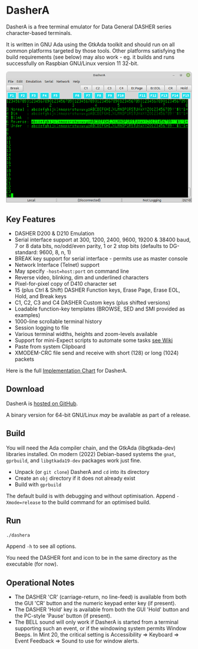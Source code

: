 # DasherA
DasherA is a free terminal emulator for Data General DASHER series character-based terminals.

It is written in GNU Ada using the GtkAda toolkit and should run on all common platforms targeted by those tools.  Other platforms satisfying the build requirements (see below) may also work - eg. it builds and runs successfully on Raspbian GNU/Linux version 11 32-bit.

![Screenshot](./Screenshots/DasherA-20220305.png)



## Key Features

* DASHER D200 & D210 Emulation
* Serial interface support at 300, 1200, 2400, 9600, 19200 & 38400 baud, 7 or 8 data bits,
no/odd/even parity, 1 or 2 stop bits (defaults to DG-standard: 9600, 8, n, 1)
* BREAK key support for serial interface - permits use as master console
* Network Interface (Telnet) support
* May specify ```-host=host:port``` on command line
* Reverse video, blinking, dim and underlined characters
* Pixel-for-pixel copy of D410 character set
* 15 (plus Ctrl & Shift) DASHER Function keys, Erase Page, Erase EOL, Hold, and Break keys
* C1, C2, C3 and C4 DASHER Custom keys (plus shifted versions)
* Loadable function-key templates (BROWSE, SED and SMI provided as examples)
* 1000-line scrollable terminal history
* Session logging to file
* Various terminal widths, heights and zoom-levels available
* Support for mini-Expect scripts to automate some tasks [see Wiki](https://github.com/SMerrony/DasherG/wiki/DasherG-Mini-Expect-Scripts)
* Paste from system Clipboard
* XMODEM-CRC file send and receive with short (128) or long (1024) packets
  
Here is the full [Implementation Chart](./Docs/implementationChart.md) for DasherA.

## Download
DasherA is [hosted on GitHub](https://github.com/SMerrony/dashera).

A binary version for 64-bit GNU/Linux *may* be available as part of a release.

## Build

You will need the Ada compiler chain, and the GtkAda (libgtkada-dev) libraries installed.
On modern (2022) Debian-based systems the `gnat`, `gprbuild`, and `libgtkada19-dev` packages work just fine.

* Unpack (or `git clone`) DasherA and `cd` into its directory
* Create an `obj` directory if it does not already exist
* Build with `gprbuild`

The default build is with debugging and without optimisation.  Append `-Xmode=release` to the build command for an optimised build.

## Run
`./dashera`

Append `-h` to see all options.

You need the DASHER font and icon to be in the same directory as the executable (for now).

## Operational Notes
* The DASHER 'CR' (carriage-return, no line-feed) is available from both the GUI 'CR' button and the
numeric keypad enter key (if present).
* The DASHER 'Hold' key is available from both the GUI 'Hold' button and the PC-style 'Pause'
button (if present).
* The BELL sound will only work if DasherA is started from a terminal supporting such an event, 
or if the windowing system permits Window Beeps.  In Mint 20, the critical setting is
Accessibility => Keyboard => Event Feedback => Sound to use for window alerts.

